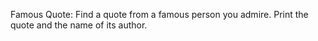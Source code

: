 Famous Quote: Find a quote from a famous person you admire. Print the quote and the name of its author.
